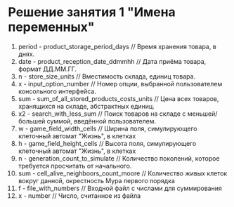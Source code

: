 ﻿# Решение занятия 1 "Имена переменных"

1. period - product_storage_period_days
// Время хранения товара, в днях.
2. date - product_reception_date_ddmmhh
// Дата приёма товара, формат ДД.ММ.ГГ.
3. n - store_size_units
// Вместимость склада, единиц товара.
4. x - input_option_number
// Номер опции, выбранной пользователем консольного интерфейса.
5. sum - sum_of_all_stored_products_costs_units
// Цена всех товаров, хранящихся на складе, абстрактных единиц.
6. x2 - search_with_less_sum
// Поиск товаров на складе с меньшей/большей суммой, введённой пользователем.
7. w - game_field_width_cells
// Ширина поля, симулирующего клеточный автомат "Жизнь", в клетках
8. h - game_field_height_cells
// Высота поля, симулирующего клеточный автомат "Жизнь", в клетках
9. n - generation_count_to_simulate
// Количество поколений, которое требуется просчитать от начального.
10. sum - cell_alive_neighboors_count_moore
// Количество живых клеток вокруг данной, окрестность Мура первого порядка
11. f - file_with_numbers
// Входной файл с числами для суммирования
12. x - number
// Число, считанное из файла
